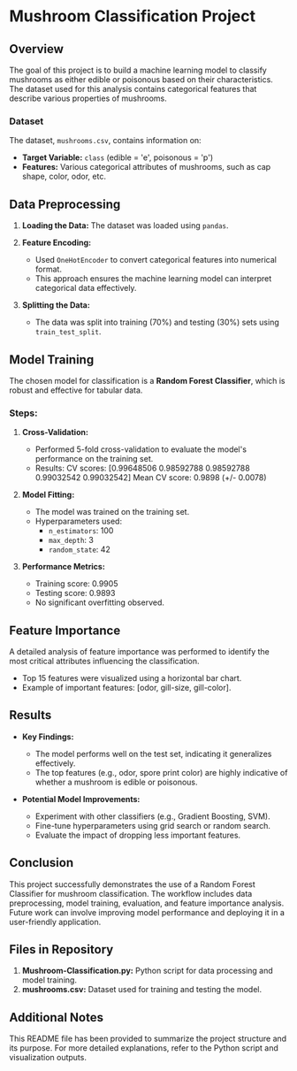# Mushroom Classification Project

## Overview
The goal of this project is to build a machine learning model to classify mushrooms as either edible or poisonous based on their characteristics. The dataset used for this analysis contains categorical features that describe various properties of mushrooms.

### Dataset
The dataset, `mushrooms.csv`, contains information on:
- **Target Variable:** `class` (edible = 'e', poisonous = 'p')
- **Features:** Various categorical attributes of mushrooms, such as cap shape, color, odor, etc.

## Data Preprocessing
1. **Loading the Data:**
   The dataset was loaded using `pandas`.

2. **Feature Encoding:**
   - Used `OneHotEncoder` to convert categorical features into numerical format.
   - This approach ensures the machine learning model can interpret categorical data effectively.

3. **Splitting the Data:**
   - The data was split into training (70%) and testing (30%) sets using `train_test_split`.

## Model Training
The chosen model for classification is a **Random Forest Classifier**, which is robust and effective for tabular data.

### Steps:
1. **Cross-Validation:**
   - Performed 5-fold cross-validation to evaluate the model's performance on the training set.
   - Results:
     CV scores: [0.99648506 0.98592788 0.98592788 0.99032542 0.99032542]
     Mean CV score: 0.9898 (+/- 0.0078)
2. **Model Fitting:**
   - The model was trained on the training set.
   - Hyperparameters used:
     - `n_estimators`: 100
     - `max_depth`: 3
     - `random_state`: 42

3. **Performance Metrics:**
   - Training score: 0.9905
   - Testing score: 0.9893
   - No significant overfitting observed.

## Feature Importance
A detailed analysis of feature importance was performed to identify the most critical attributes influencing the classification.
- Top 15 features were visualized using a horizontal bar chart.
- Example of important features: [odor, gill-size, gill-color].

## Results
- **Key Findings:**
  - The model performs well on the test set, indicating it generalizes effectively.
  - The top features (e.g., odor, spore print color) are highly indicative of whether a mushroom is edible or poisonous.

- **Potential Model Improvements:**
  - Experiment with other classifiers (e.g., Gradient Boosting, SVM).
  - Fine-tune hyperparameters using grid search or random search.
  - Evaluate the impact of dropping less important features.

## Conclusion
This project successfully demonstrates the use of a Random Forest Classifier for mushroom classification. The workflow includes data preprocessing, model training, evaluation, and feature importance analysis. Future work can involve improving model performance and deploying it in a user-friendly application.

## Files in Repository
1. **Mushroom-Classification.py:** Python script for data processing and model training.
2. **mushrooms.csv:** Dataset used for training and testing the model.

## Additional Notes
This README file has been provided to summarize the project structure and its purpose. For more detailed explanations, refer to the Python script and visualization outputs.


